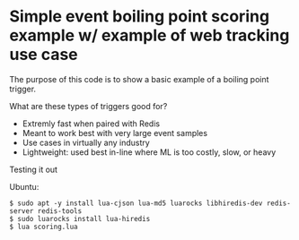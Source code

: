 # Simple event boiling point scoring example w/ example of web tracking use case

The purpose of this code is to show a basic example of a boiling point trigger. 

What are these types of triggers good for?
* Extremly fast when paired with Redis
* Meant to work best with very large event samples
* Use cases in virtually any industry
* Lightweight: used best in-line where ML is too costly, slow, or heavy

Testing it out

Ubuntu:

    $ sudo apt -y install lua-cjson lua-md5 luarocks libhiredis-dev redis-server redis-tools
    $ sudo luarocks install lua-hiredis
    $ lua scoring.lua
